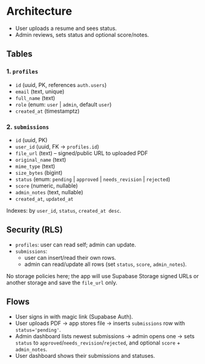 # Architecture

- User uploads a resume and sees status.
- Admin reviews, sets status and optional score/notes.

## **Tables**

### 1. `profiles`

- `id` (uuid, PK, references `auth.users`)
- `email` (text, unique)
- `full_name` (text)
- `role` (enum: `user` | `admin`, default `user`)
- `created_at` (timestamptz)

### 2. `submissions`

- `id` (uuid, PK)
- `user_id` (uuid, FK → `profiles.id`)
- `file_url` (text) – signed/public URL to uploaded PDF
- `original_name` (text)
- `mime_type` (text)
- `size_bytes` (bigint)
- `status` (enum: `pending` | `approved` | `needs_revision` | `rejected`)
- `score` (numeric, nullable)
- `admin_notes` (text, nullable)
- `created_at`, `updated_at`

Indexes: by `user_id`, `status`, `created_at desc`.

## **Security (RLS)**

- `profiles`: user can read self; admin can update.
- `submissions`:
  - user can insert/read their own rows.
  - admin can read/update all rows (set `status`, `score`, `admin_notes`).

No storage policies here; the app will use Supabase Storage signed URLs or another storage and save the `file_url` only.

## **Flows**

- User signs in with magic link (Supabase Auth).
- User uploads PDF → app stores file → inserts `submissions` row with `status='pending'`.
- Admin dashboard lists newest submissions → admin opens one → sets `status` to `approved`/`needs_revision`/`rejected`, and optional `score` + `admin_notes`.
- User dashboard shows their submissions and statuses.
